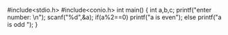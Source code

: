 #include<stdio.h>
#include<conio.h>
int main()
{
	int a,b,c;
	printf("enter number: \n");
	scanf("%d",&a);
	if(a%2==0)
	printf("a is even");
	else
 	printf("a is odd ");
}
